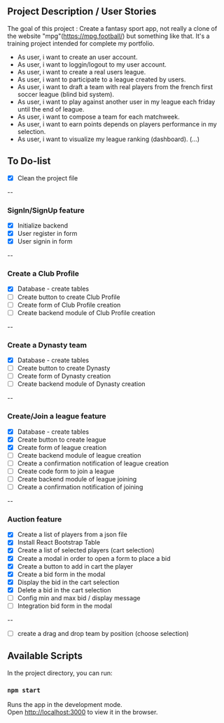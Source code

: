 ## Project Description / User Stories

The goal of this project : Create a fantasy sport app, not really a clone of the website "mpg"(https://mpg.football/) but something like that. It's a training project intended for complete my portfolio.

- As user, i want to create an user account.
- As user, i want to loggin/logout to my user account.
- As user, i want to create a real users league.
- As user, i want to participate to a league created by users.
- As user, i want to draft a team with real players from the french first soccer league (blind bid system).
- As user, i want to play against another user in my league each friday until the end of league.
- As user, i want to compose a team for each matchweek. 
- As user, i want to earn points depends on players performance in my selection.
- As user, i want to visualize my league ranking (dashboard).
(...)

## To Do-list
- [x] Clean the project file

--
### SignIn/SignUp feature
- [x] Initialize backend
- [x] User register in form
- [x] User signin in form

--
### Create a Club Profile
- [x] Database - create tables
- [ ] Create button to create Club Profile
- [ ] Create form of Club Profile creation
- [ ] Create backend module of Club Profile creation

--
### Create a Dynasty team
- [x] Database - create tables
- [ ] Create button to create Dynasty
- [ ] Create form of Dynasty creation
- [ ] Create backend module of Dynasty creation

--
### Create/Join a league feature
- [x] Database - create tables
- [x] Create button to create league
- [x] Create form of league creation
- [ ] Create backend module of league creation
- [ ] Create a confirmation notification of league creation
- [ ] Create code form to join a league
- [ ] Create backend module of league joining
- [ ] Create a confirmation notification of joining

--
### Auction feature
- [x] Create a list of players from a json file
- [x] Install React Bootstrap Table
- [x] Create a list of selected players (cart selection)
- [x] Create a modal in order to open a form to place a bid
- [x] Create a button to add in cart the player
- [x] Create a bid form in the modal
- [x] Display the bid in the cart selection
- [x] Delete a bid in the cart selection
- [ ] Config min and max bid / display message
- [ ] Integration bid form in the modal

--
- [ ] create a drag and drop team by position (choose selection)





## Available Scripts

In the project directory, you can run:

### `npm start`

Runs the app in the development mode.<br>
Open [http://localhost:3000](http://localhost:3000) to view it in the browser.

